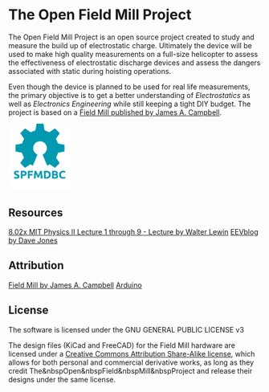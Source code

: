 # The Open Field Mill Project
The Open Field Mill Project is an open source project created to study and
measure the build up of electrostatic charge. Ultimately the device will be
used to make high quality measurements on a full-size helicopter to assess the
effectiveness of electrostatic discharge devices and assess the dangers associated
with static during hoisting operations.

Even though the device is planned to be used for real life measurements, the primary
objective is to get a better understanding of _Electrostatics_ as well as _Electronics Engineering_
while still keeping a tight DIY budget. The project is based
on a [Field Mill published by James A. Campbell](http://www.precisionstrobe.com/jc/fieldmill/fieldmill.html). 

<img src="/oshw.svg" alt="Open Source Hardware" width="25%">

## Resources
[8.02x MIT Physics II Lecture 1 through 9 - Lecture by Walter Lewin](https://www.youtube.com/watch?v=rtlJoXxlSFE&list=PLyQSN7X0ro2314mKyUiOILaOC2hk6Pc3j)
[EEVblog by Dave Jones](https://www.eevblog.com/episodes/)

## Attribution
[Field Mill by James A. Campbell](http://www.precisionstrobe.com/jc/fieldmill/fieldmill.html)
[Arduino](http://arduino.cc)

## License
The software is licensed under the GNU GENERAL PUBLIC LICENSE v3

The design files (KiCad and FreeCAD) for the Field Mill hardware are licensed
under a [Creative Commons Attribution Share-Alike license](https://creativecommons.org/licenses/by-sa/4.0/), which allows for both
personal and commercial derivative works, as long as they credit The&nbspOpen&nbspField&nbspMill&nbspProject and release their designs under the same license.
